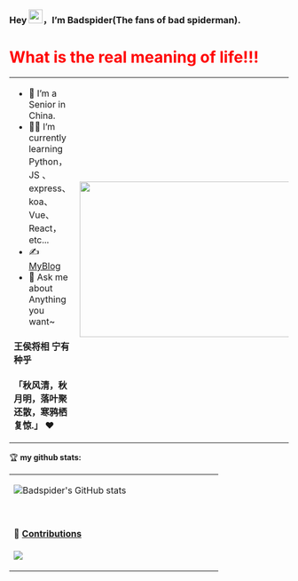 ### Hey <img src="https://media.giphy.com/media/hvRJCLFzcasrR4ia7z/giphy.gif" width="25px" height="25px">，I’m Badspider(The fans of bad spiderman).

<h1 style="color:red">What is the real meaning of life!!!</h1>

<table>
<tr>
<td width="58%">
  
- 🤖 I’m a Senior in China.
- 👨‍💻 I’m currently learning Python，JS 、express、koa、Vue、React，etc...
- ✍️ [MyBlog](https://badspider.top)
- 💬 Ask me about Anything you want~

<h4>王侯将相  宁有种乎 </h4>

**「秋风清，秋月明，落叶聚还散，寒鸦栖复惊.」** ❤️

</td>
<td width="42%">
<img src="https://github.com/anzhihe/anzhihe/blob/main/.github/workflows/Le%20Petit%20Prince.gif" width="500" height="280">
</td>
</tr>
</table>

🏆 **my github stats:**

<table>
<tr>
<td valign="top"  width="58%">
  
 ![Badspider's GitHub stats](https://github-readme-stats.vercel.app/api?username=badspider7&hide=contribs,prs)
  
  <br>

#### 🐍 [Contributions](https://raw.githubusercontent.com/anzhihe/anzhihe/main/assets/github-contribution-grid-snake.svg)

![](https://raw.githubusercontent.com/anzhihe/anzhihe/main/assets/github-contribution-grid-snake.svg)


</td>
<!-- <td valign="top"  width="42%">
  
 [![Anurag's GitHub stats](https://github-readme-stats.vercel.app/api?username=badspider)](https://github.com/anuraghazra/github-readme-stats)



</td> -->
</tr>
</table>

